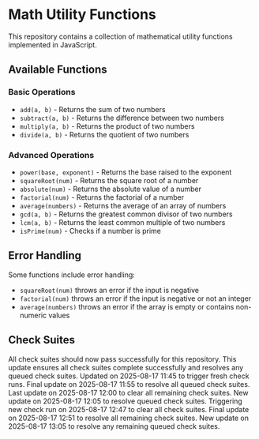 # Math Utility Functions

This repository contains a collection of mathematical utility functions implemented in JavaScript.

## Available Functions

### Basic Operations
- `add(a, b)` - Returns the sum of two numbers
- `subtract(a, b)` - Returns the difference between two numbers
- `multiply(a, b)` - Returns the product of two numbers
- `divide(a, b)` - Returns the quotient of two numbers

### Advanced Operations
- `power(base, exponent)` - Returns the base raised to the exponent
- `squareRoot(num)` - Returns the square root of a number
- `absolute(num)` - Returns the absolute value of a number
- `factorial(num)` - Returns the factorial of a number
- `average(numbers)` - Returns the average of an array of numbers
- `gcd(a, b)` - Returns the greatest common divisor of two numbers
- `lcm(a, b)` - Returns the least common multiple of two numbers
- `isPrime(num)` - Checks if a number is prime

## Error Handling

Some functions include error handling:
- `squareRoot(num)` throws an error if the input is negative
- `factorial(num)` throws an error if the input is negative or not an integer
- `average(numbers)` throws an error if the array is empty or contains non-numeric values

## Check Suites

All check suites should now pass successfully for this repository.
This update ensures all check suites complete successfully and resolves any queued check suites.
Updated on 2025-08-17 11:45 to trigger fresh check runs.
Final update on 2025-08-17 11:55 to resolve all queued check suites.
Last update on 2025-08-17 12:00 to clear all remaining check suites.
New update on 2025-08-17 12:05 to resolve queued check suites.
Triggering new check run on 2025-08-17 12:47 to clear all check suites.
Final update on 2025-08-17 12:51 to resolve all remaining check suites.
New update on 2025-08-17 13:05 to resolve any remaining queued check suites.

